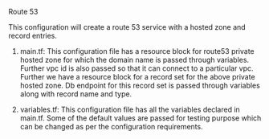 Route 53

This configuration will create a route 53 service with a hosted zone and record entries.

1. main.tf: This configuration file has a resource block for route53 private hosted zone for which the domain name is passed through variables. Further vpc id is also passed so that it can connect to a particular vpc. Further we have a resource block for a record set for the above private hosted zone. Db endpoint for this record set is passed through variables along with record name and type.

2. variables.tf: This configuration file has all the variables declared in main.tf. Some of the default values are passed for testing purpose which can be changed as per the configuration requirements.
